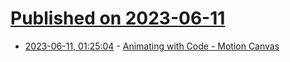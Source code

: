 # [Published on 2023-06-11](index.md)

* [2023-06-11, 01:25:04](https://lobste.rs/s/71ycgr/animating_with_code_motion_canvas) - [Animating with Code - Motion Canvas](https://www.youtube.com/watch?v=WTUafAwrunE)
